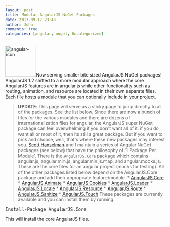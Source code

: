 ```yaml
---
layout: post
title: Modular AngularJS NuGet Packages
date: 2013-09-17 23:48
author: John
comments: true
categories: [angular, nuget, Uncategorized]
---
```

<p><img src="/wp-content/uploads/2013/09/angular-icon.png" alt="angular-icon" width="96" height="96" class="alignleft size-full wp-image-21531" />Now serving smaller bite sized AngularJS NuGet packages! AngularJS 1.2 shifted to a more modular approach where the core AngularJS features are in angular.js while other functionality such as routing, animation, and resource are located in their own separate files. Each file hosts a module that you can optionally include in your project.</p>

<blockquote>
  <p><strong>UPDATE</strong>: This page will serve as a sticky page to jump directly to all of the packages. See the list below.  Since there are now a bunch of files for the various modules and there are dozens of internationalization files for angular, the AngularJS super NuGet package can feel overwhelming if you don't want all of it. if you do want all or most of it, then its still a great package. But if you want to pick and choose, well, that's where these new packages may interest you. <a href="https://twitter.com/shanselman" target="_blank">Scott Hanselman</a> and I maintain a series of Angular NuGet packages (see below) that have the philosophy of '1 Package Per Module'. There is the <code>AngularJS.Core</code> package which contains angular.js, angular.min.js, angular.min.js.map, and angular.mocks.js. These are the core files for an angular project (mocks for testing). All of the other packages listed below depend on the AngularJS.Core package and add their appropriate feature/module. 
  *   <a href="https://www.nuget.org/packages/AngularJS.Core" target="_blank">AngularJS.Core</a>
  *   <a href="https://www.nuget.org/packages/AngularJS.Animate" target="_blank">AngularJS.Animate</a>
  *   <a href="https://www.nuget.org/packages/AngularJS.Cookies" target="_blank">AngularJS.Cookies</a>
  *   <a href="https://www.nuget.org/packages/AngularJS.Loader" target="_blank">AngularJS.Loader</a>
  *   <a href="https://www.nuget.org/packages/AngularJS.Locale" target="_blank">AngularJS.Locale</a>
  *   <a href="https://www.nuget.org/packages/AngularJS.Resource" target="_blank">AngularJS.Resource</a>
  *   <a href="https://www.nuget.org/packages/AngularJS.Route" target="_blank">AngularJS.Route</a>
  *   <a href="https://www.nuget.org/packages/AngularJS.Sanitize" target="_blank">AngularJS.Sanitize</a>
  *   <a href="https://www.nuget.org/packages/AngularJS.Touch" target="_blank">AngularJS.Touch</a> These packages are currently available and you can install them by running:</p>
</blockquote>

<pre class="prettyprint">Install-Package AngularJS.Core</pre>

<p>This will install the core AngularJS files.</p>

